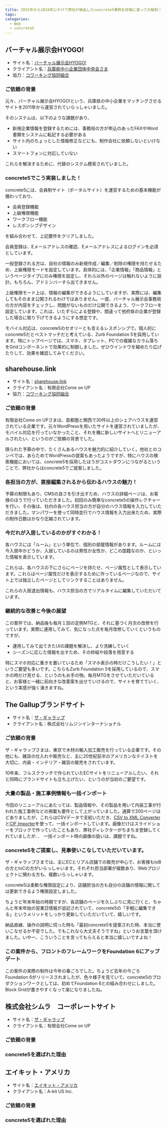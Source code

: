 ```yaml
---
title: 2015年から2016年にかけて弊社が納品したconcrete5事例を詳細に渡って大解剖！！！
tags:
categories:
  - Web
  - concrete5
---
```


## バーチャル展示会HYOGO!

* サイト名：[バーチャル展示会HYOGO!](http://www.web-tenjikai.com/)
* クライアント名：[兵庫県中小企業団体中央会さま](https://www.chuokai.com/)
* 協力：[コワーキング協同組合](http://coworking.coop/)

### ご依頼の背景

元々、バーチャル展示会HYOGO!という、兵庫県の中小企業をマッチングさせるサイトを2011年から運営されていらっしゃいました。

そのシステムは、以下のような課題があり、

* 新規企業情報を登録するためには、事務局の方が申込のあったFAXやWord書類をシステムに転記する必要がある
* サイト内のちょっとした情報修正などにも、制作会社に依頼しないといけない
* スマートフォンに対応していない

これらを解決するために、代替のシステム模索されていました。

### concrete5でこう実装しました！

concrete5には、会員制サイト（ポータルサイト）を運営するための基本機能が備わっており、

* 会員登録機能
* 上級権限機能
* ワークフロー機能
* レスポンシブデザイン

を組み合わせて、上記要件をクリアしました。

会員登録は、Eメールアドレスの確認、Eメールアドレスによるログインを必須としています。

一般登録される方は、自社の情報のみ新規作成／編集／削除の権限を持たせるため、上級権限モードを設定しています。具体的には、「企業情報」「商品情報」というページタイプにのみ権限を設定し、それら以外のページは触れないように設計。もちろん、アドミンバーすら出てきません。

上級権限モード上は、情報の編集ができるようにしていますが、実際には、編集してもそのまま公開されるわけではありません。一度、バーチャル展示会事務局の方が内容をチェックし、問題がないものだけ公開できるよう、ワークフローを設定しています。これは、いたずらによる登録や、間違って他府県の企業が登録した場合に取り下げできるようにする想定です。

モバイル対応は、concrete5のセオリーとも言えるレスポンシブで。個人的にconcrete5だとベストマッチだと考えている、Zurb Foundation 5を採用しています。特にトップページでは、スマホ、タブレット、PCでの複雑なカラム落ちをGridコンポーネントで効果的に制御しました。ぜひウインドウを縮めたり広げたりして、効果を確認してみてください。

## sharehouse.link

* サイト名：[sharehouse.link](http://sharehouse.link/)
* クライアント名：有限会社Come on UP
* 協力：[コワーキング協同組合](http://coworking.coop/)

### ご依頼の背景

有限会社Come on UPさまは、首都圏と関西で30件以上のシェアハウスを運営されている企業です。元々WordPressを用いたサイトを運営されていましたが、モバイル対応を行っていなかったこと、それを機に新しいサイトへとリニューアルされたい、というのがご依頼の背景でした。

限られた予算の中で、たくさんあるハウスを魅力的に紹介していく。他社とのコンペでは、あらためてWordPressの提案もあったようですが、特にハウスの検索機能においては、concrete5を採用したほうがコストダウンにつながるということで、弊社からはconcrete5でご提案しました。

### 各担当の方が、直接編集されるから伝わるハウスの魅力！

予算の制限もあり、CMSの良さを引き出すため、ハウスの詳細ページは、お客様のほうで行っていただきました。初回のみ簡単なconcrete5の操作レクチャーを行い、その後は、社内の各ハウス担当の方が自分のハウス情報を入力していただきました。マンパワーを使って同時並行でハウス情報を入力出来たため、実際の制作日数はかなり圧縮されています。

### 今だれが入居しているのかがすぐわかる！

各ハウスには「ルーム」という単位で、個別の部屋情報があります。ルームには今入居中かどうか、入居しているのは男性か女性か、どこの国籍なのか、といった情報を表示しています。

これらは、各ハウスの下にさらにページを持たせ、ページ属性として表示しています。これらはページ属性だけを表示するために作っているページなので、サイト上では独立したページとしてリンクすることはありません。

これらの入居退出情報も、ハウス担当の方でリアルタイムに編集していただいています。

### 継続的な改善と今後の展望

この案件では、納品後も毎月１回の定例MTGと、それに基づく月次の改修を行っています。実際に運用してみて、気になった点を毎月改修していくというものですが、

* 運用してみて出てきたUIの課題を解決し、より洗練していく
* シーズンに応じた情報を出すため、その枠組や段落を用意する

特にスマホ対応に重きを置いているため「スマホ表示の時だけこうしたい！」というご要望も多いです。こちらもZurb Foundation 5を採用しているので、スマホの時だけ見せる、というのもお手の物。毎月MTGをさせていただいていると、お客様と一緒に前向きな改善案を出せていけるので、サイトを育てていく、という実感が強く湧きますね。

## The Gallupブランドサイト

* サイト名：[ザ・ギャラップ](https://https://www.thegallup.com/)
* クライアント名：株式会社リムジンインターナショナル

### ご依頼の背景

ザ・ギャラップさまは、東京で木材の輸入加工販売を行っている企業です。その他にも、雑貨の仕入れや販売など、主に20世紀前半のアメリカンなテイストを大切に、内装・インテリア・雑貨の販売をされています。

10年来、フルスクラッチで作られていたECサイトをリニューアルしたい、それと同時にブランドサイトも立ち上げたい、というのが当初のご要望です。

### 大量の製品・施工事例情報も一括インポート

今回のリニューアルにあたっては、製品情報や、その製品を用いて内装工事が行われた施工事例などの掲載も要件として上がっていました。通算で200ページほどありましたが、これらはCSVデータで支給いただき、[CSV to XML Converter](https://github.com/hissy/addon_csv_xml_converter)と[CIF Importer](https://github.com/hissy/addon_cif_importer)を使って、一括インポートしています。画像だけはスライドショーをブロックで作っていたこともあり、弊社ディレクターがちまちま登録してくれていましたが…　一括インポート時の画像の扱いは、課題ですね。

### concrete5をご提案し、見事使いこなしていただいています。

ザ・ギャラップさまでは、主にECとリアル店舗での販売が中心で、お客様もtoBの方とtoCの方がいらっしゃいます。それぞれ担当部署が複数あり、Webプロジェクトに関わる方も、複数いらっしゃいます。

concrete5は柔軟な権限設定により、店舗担当の方も自分の店舗の情報に関しては更新できるよう権限設定しました。

ちょうど年末年始の時期ですが、各店舗のページを久しぶりに見に行くと、ちゃんと年末年始の営業日情報が追記されていて、concrete5の「手軽に編集できる」というメリットをしっかり更新していただいていて、嬉しいです。

納品直線、操作の説明に伺った時も「最初concrete5を提案された時、本当に使いこなせるか不安でした。でもこれなら大丈夫そうですね」というお言葉を頂けました。いやー、こういうことを言ってもらえると本当に嬉しいですよね！

### この案件から、フロントのフレームワークをFoundation 6にアップデート

この案件の実際の制作は今年の春ごろでした。ちょうど去年の今ごろFoundation 6がリリースされましたが、色々様子を見ていて、concrete5のプロダクションワークとしては、初めてFoundation 6との組み合わせにしました。Block Gridが書きやすくなって楽になりましたね。

## 株式会社シムラ　コーポレートサイト

* サイト名：[ザ・ギャラップ](https://https://www.thegallup.com/)
* クライアント名：有限会社Come on UP

### ご依頼の背景

### concrete5を選ばれた理由

## エイキット・アメリカ

* サイト名：[エイキット・アメリカ](https://https://www.thegallup.com/)
* クライアント名：A-kit US Inc.

### ご依頼の背景

### concrete5を選ばれた理由
